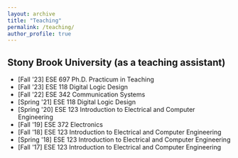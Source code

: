 ```yaml
---
layout: archive
title: "Teaching"
permalink: /teaching/
author_profile: true
---
```



## Stony Brook University (as a teaching assistant)

* [Fall   '23] ESE 697 Ph.D. Practicum in Teaching
* [Fall   '23] ESE 118 Digital Logic Design
* [Fall   '22] ESE 342 Communication Systems
* [Spring '21] ESE 118 Digital Logic Design
* [Spring '20] ESE 123 Introduction to Electrical and Computer Engineering
* [Fall   '19] ESE 372 Electronics
* [Fall   '18] ESE 123 Introduction to Electrical and Computer Engineering
* [Spring '18] ESE 123 Introduction to Electrical and Computer Engineering
* [Fall   '17] ESE 123 Introduction to Electrical and Computer Engineering
